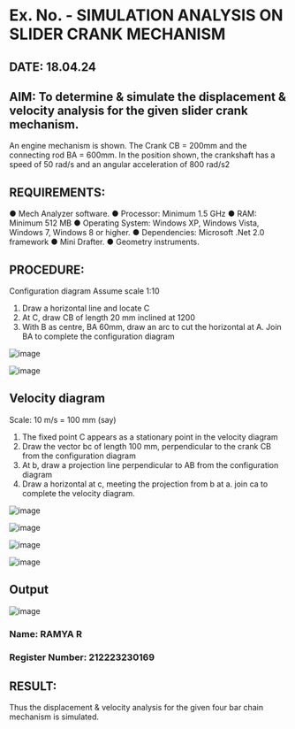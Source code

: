 # Ex. No.  - SIMULATION ANALYSIS ON SLIDER CRANK MECHANISM

## DATE: 18.04.24

## AIM:   To determine & simulate the displacement & velocity analysis for the given slider crank mechanism. 
An engine mechanism is shown. The Crank CB = 200mm and the connecting rod BA = 600mm. In the position shown, the crankshaft has a speed of 50 rad/s and an angular acceleration of 800 rad/s2


## REQUIREMENTS:
  ●	Mech Analyzer software.
  ●	Processor: Minimum 1.5 GHz
  ●	RAM: Minimum 512 MB
  ●	Operating System: Windows XP, Windows Vista, Windows 7, Windows 8 or higher.
  ●	Dependencies: Microsoft .Net 2.0 framework
  ●	Mini Drafter.
  ●	Geometry instruments.

## PROCEDURE:
  Configuration diagram
  Assume scale 1:10
  1. Draw a horizontal line and locate C 
  2. At C, draw CB of length 20 mm inclined at 1200 
  3. With B as centre, BA 60mm, draw an arc to cut the horizontal at A. Join BA to complete the configuration diagram 

![image](https://github.com/Sellakumar1987/Ex.-No.2---SIMULATION-ANALYSIS-ON-SLIDER-CRANK-MECHANISM/assets/113594316/0e905314-0fc5-4e13-a513-67c95aced702)

![image](https://github.com/Sellakumar1987/Ex.-No.2---SIMULATION-ANALYSIS-ON-SLIDER-CRANK-MECHANISM/assets/113594316/590ca17d-5a31-427c-816d-975478542bcd)


## Velocity diagram
  Scale: 10 m/s = 100 mm (say) 
 1. The fixed point C appears as a stationary point in the velocity diagram 
 2. Draw the vector bc of length 100 mm, perpendicular to the crank CB from the configuration diagram 
 3. At b, draw a projection line perpendicular to AB from the configuration diagram 
 4. Draw a horizontal at c, meeting the projection from b at a. join ca to complete the velocity diagram.

![image](https://github.com/Sellakumar1987/Ex.-No.2---SIMULATION-ANALYSIS-ON-SLIDER-CRANK-MECHANISM/assets/113594316/23ca1772-5a92-4b8b-a8bc-e149da33d297)

![image](https://github.com/Sellakumar1987/Ex.-No.2---SIMULATION-ANALYSIS-ON-SLIDER-CRANK-MECHANISM/assets/113594316/d1412f9a-dcab-4433-a9a5-b5d6d19257b9)

![image](https://github.com/Sellakumar1987/Ex.-No.2---SIMULATION-ANALYSIS-ON-SLIDER-CRANK-MECHANISM/assets/113594316/b703f1f3-def1-4fd9-a9da-6b5c4d57b632)

![image](https://github.com/Sellakumar1987/Ex.-No.2---SIMULATION-ANALYSIS-ON-SLIDER-CRANK-MECHANISM/assets/113594316/188cba1a-fe54-4549-a6e5-3bb6b8d7b120)

## Output
![image](https://github.com/ramya23000505/Ex.-No.2---SIMULATION-ANALYSIS-ON-SLIDER-CRANK-MECHANISM/assets/149370791/f322f506-8dc6-417a-b3da-af2137cfe192)


### Name: RAMYA R
### Register Number: 212223230169

## RESULT:
 Thus the displacement & velocity analysis for the given four bar chain mechanism is simulated.
